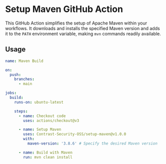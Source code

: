 # Setup Maven GitHub Action

This GitHub Action simplifies the setup of Apache Maven within your workflows. It downloads and installs the specified Maven version and adds it to the `PATH` environment variable, making `mvn` commands readily available.

## Usage

```yaml
name: Maven Build

on:
  push:
    branches:
      - main

jobs:
  build:
    runs-on: ubuntu-latest

    steps:
      - name: Checkout code
        uses: actions/checkout@v3

      - name: Setup Maven
        uses: Contrast-Security-OSS/setup-maven@v1.0.0 
        with:
          maven-version: '3.8.6' # Specify the desired Maven version

      - name: Build with Maven
        run: mvn clean install

